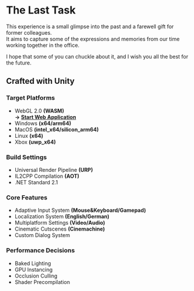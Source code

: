 The Last Task
===

This experience is a small glimpse into the past and a farewell gift for former colleagues.<br/>
It aims to capture some of the expressions and memories from our time working together in the office.<br/>

I hope that some of you can chuckle about it, and I wish you all the best for the future.<br/>


## Crafted with **Unity**

### Target Platforms
* WebGL 2.0 **(WASM)**<br/> 
**-> [Start Web Application](https://2and4.github.io/unity-the-last-task/)**
* Windows **(x64/arm64)**
* MacOS **(intel_x64/silicon_arm64)**
* Linux **(x64)**
* Xbox **(uwp_x64)**

### Build Settings
* Universal Render Pipeline **(URP)**
* IL2CPP Compilation **(AOT)**
* .NET Standard 2.1

### Core Features
* Adaptive Input System **(Mouse&Keyboard/Gamepad)**<br/> 
* Localization System **(English/German)**<br/>
* Multiplatform Settings **(Video/Audio)**<br/>
* Cinematic Cutscenes **(Cinemachine)**<br/> 
* Custom Dialog System<br/> 

### Performance Decisions
* Baked Lighting
* GPU Instancing
* Occlusion Culling
* Shader Precompilation